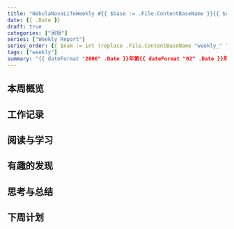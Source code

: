 ```yaml
---
title: "NebulaNovaLifeWeekly #{{ $base := .File.ContentBaseName }}{{ $num := int (replace $base "weekly_" "") }}{{ add $num 1 }} - {{ dateFormat "2006" .Date }}年第{{ dateFormat "02" .Date }}周周报"
date: {{ .Date }}
draft: true
categories: ["周报"]
series: ["Weekly Report"]
series_order: {{ $num := int (replace .File.ContentBaseName "weekly_" "") }}{{ add $num 1 }}
tags: ["weekly"]
summary: "{{ dateFormat "2006" .Date }}年第{{ dateFormat "02" .Date }}周周报（总第{{ $num := int (replace .File.ContentBaseName "weekly_" "") }}{{ add $num 1 }}期），记录本周的见闻与思考"
---
```


## 本周概览

## 工作记录

## 阅读与学习

## 有趣的发现

## 思考与总结

## 下周计划
